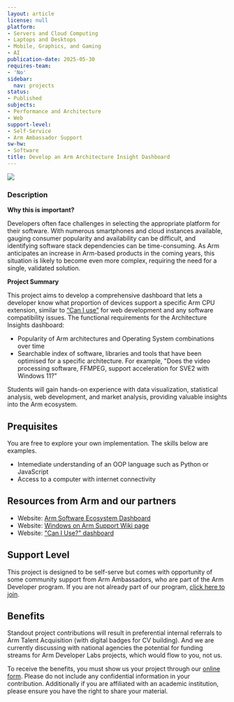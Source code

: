 ```yaml
---
layout: article
license: null
platform:
- Servers and Cloud Computing
- Laptops and Desktops
- Mobile, Graphics, and Gaming
- AI
publication-date: 2025-05-30
requires-team:
- 'No'
sidebar:
  nav: projects
status:
- Published
subjects:
- Performance and Architecture
- Web
support-level:
- Self-Service
- Arm Ambassador Support
sw-hw:
- Software
title: Develop an Arm Architecture Insight Dashboard
---
```


<img class="image image--xl" src="/Arm-Developer-Labs/images/can-i-use.jpg"/>


### Description

**Why this is important?** 

Developers often face challenges in selecting the appropriate platform for their software. With numerous smartphones and cloud instances available, gauging consumer popularity and availability can be difficult, and identifying software stack dependencies can be time-consuming. As Arm anticipates an increase in Arm-based products in the coming years, this situation is likely to become even more complex, requiring the need for a single, validated solution. 

**Project Summary**

This project aims to develop a comprehensive dashboard that lets a developer know what proportion of devices support a specific Arm CPU extension, similar to [“Can I use”](https://caniuse.com/) for web development and any software compatibility issues. The functional requirements for the Architecture Insights dashboard:

- Popularity of Arm architectures and Operating System combinations over time
- Searchable index of software, libraries and tools that have been optimised for a specific architecture. For example, "Does the video processing software, FFMPEG, support acceleration for SVE2 with Windows 11?"

 
Students will gain hands-on experience with data visualization, statistical analysis, web development, and market analysis, providing valuable insights into the Arm ecosystem. 

## Prequisites

You are free to explore your own implementation. The skills below are examples.

- Intemediate understanding of an OOP language such as Python or JavaScript
- Access to a computer with internet connectivity


## Resources from Arm and our partners

- Website: [Arm Software Ecosystem Dashboard](https://www.arm.com/developer-hub/ecosystem-dashboard)
- Website: [Windows on Arm Support Wiki page](https://linaro.atlassian.net/wiki/spaces/WOAR/overview)
- Website: ["Can I Use?" dashboard](https://caniuse.com/) 

## Support Level

This project is designed to be self-serve but comes with opportunity of some community support from Arm Ambassadors, who are part of the Arm Developer program. If you are not already part of our program, [click here to join](https://www.arm.com/resources/developer-program?#register).


## Benefits 

Standout project contributions will result in preferential internal referrals to Arm Talent Acquisition (with digital badges for CV building).  And we are currently discussing with national agencies the potential for funding streams for Arm Developer Labs projects, which would flow to you, not us.

To receive the benefits, you must show us your project through our [online form](https://forms.office.com/e/VZnJQLeRhD). Please do not include any confidential information in your contribution. Additionally if you are affiliated with an academic institution, please ensure you have the right to share your material.